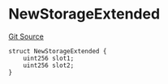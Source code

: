 # NewStorageExtended
[Git Source](https://github.com/ubiquity/ubiquity-dollar/blob/f1144a89dc33172d74d81f3cd65c216a8359d38b/src/dollar/mocks/MockFacet.sol)


```solidity
struct NewStorageExtended {
    uint256 slot1;
    uint256 slot2;
}
```

